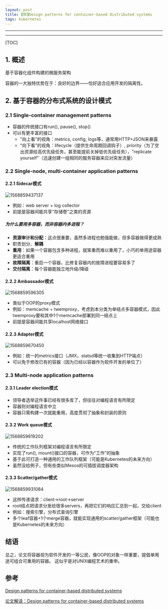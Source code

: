 ```yaml
---
layout: post
title: [转]Design patterns for container-based distributed systems
tags: kubernetes
---
```


***

***

[TOC]

## 1. 概述

基于容器化组件构建的微服务架构

容器的一大独特优势在于：良好的边界——恰好适合应用开发的隔离性。

## 2. 基于容器的分布式系统的设计模式

### 2.1 Single-container management patterns

- 容器的传统接口有run(), pause(), stop()
- 可以有更丰富的接口
  - “向上看”的视角：metrics, config, logs等，通常用HTTP+JSON来暴露 
  - “向下看”的视角：lifecycle（提供生命周期回调钩子）, priority（为了空出资源给高优先级任务，甚至能提前关掉低优先级任务），"replicate yourself"（迅速创建一组相同的服务容器来应对突发流量）

### 2.2 Single-node, multi-container application patterns

#### 2.2.1 Sidecar模式

![1568859437137](D:\git\YunWang.github.io\_posts\kubernetes\assets\1568859437137.png)

- 例如：web server + log collector
- 前提是容器间能共享“存储卷”之类的资源

##### 为什么要用多容器，而非容器内多进程？

- **资源审计和分配**：这点很重要，虽然多进程也勉强能做，但多容器做得更成熟
- 职责划分、**解耦**
- **重用**：如果一个容器包含多种进程，就笨重而难以重用了，小巧的单用途容器更适合重用
- **故障隔离**：重启一个容器，比修复容器内的故障进程要容易多了
- **交付隔离**：每个容器能独立地升级/降级

#### 2.2.2 Ambassador模式

![1568859596305](D:\git\YunWang.github.io\_posts\kubernetes\assets\1568859596305.png)

- 类似于OOP的proxy模式
- 例如：memcache + twemproxy，考虑到本分类为单结点多容器模式，因此twemproxy要和其中1个memcache部署到同一结点上
- 前提是容器间能共享localhost网络接口

#### 2.2.3 Adapter模式

![1568859670450](D:\git\YunWang.github.io\_posts\kubernetes\assets\1568859670450.png)

- 例如：统一的metrics接口（JMX，statsd等统一收集到HTTP端点）
- 可以免于修改已有的容器（因为已经以容器作为软件开发的单位了）

### 2.3 Multi-node application patterns

#### 2.3.1 Leader election模式

- 领导者选举这件事已经有很多库了，但往往对编程语言有所限定
- 容器则对编程语言中立
- 容器只需构建一次就能重用，高度贯彻了抽象和封装的原则

#### 2.3.2 Work queue模式

![1568859819202](D:\git\YunWang.github.io\_posts\kubernetes\assets\1568859819202.png)

- 传统的工作队列框架对编程语言有所限定
- 实现了run(), mount()接口的容器，可作为“工作”的抽象
- 基于此可打造一种通用的工作队列框架（可能是Kubernetes的未来方向）
- 虽然没给例子，但有些类似Mesos的可插拔调度器架构

#### 2.3.3 Scatter/gather模式

![1568859931084](D:\git\YunWang.github.io\_posts\kubernetes\assets\1568859931084.png)

- 这样传递请求：client->root->server
- root结点把请求分发给很多servers，再把它们的响应汇总到一起，交给client
- 例如：搜索引擎，分布式查询引擎
- 多个leaf容器+1个merge容器，就能实现通用的scatter/gather框架（可能也是Kubernetes的未来方向）

## 结语

总之，论文将容器视为软件开发的一等公民，像OOP的对象一样重要，提倡单用途可组合可重用的容器。
这似乎是对UNIX编程艺术的重申。

## 参考

[Design patterns for container-based distributed systems](https://www.usenix.org/system/files/conference/hotcloud16/hotcloud16_burns.pdf)

[论文解读：Design patterns for container-based distributed systems](https://segmentfault.com/a/1190000018563570)